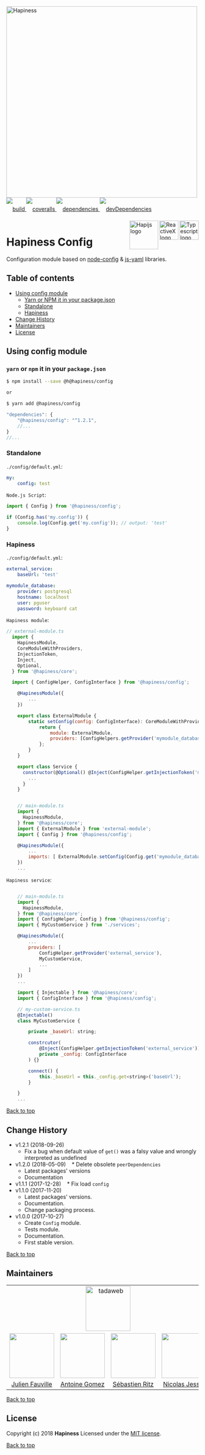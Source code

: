 <img src="http://bit.ly/2mxmKKI" width="500" alt="Hapiness" />

<div style="margin-bottom:20px;">
<div style="line-height:60px">
    <a href="https://travis-ci.org/hapinessjs/config.svg?branch=master">
        <img src="https://travis-ci.org/hapinessjs/config.svg?branch=master" alt="build" />
    </a>
    <a href="https://coveralls.io/github/hapinessjs/config?branch=master">
        <img src="https://coveralls.io/repos/github/hapinessjs/config/badge.svg?branch=master" alt="coveralls" />
    </a>
    <a href="https://david-dm.org/hapinessjs/config">
        <img src="https://david-dm.org/hapinessjs/config.svg" alt="dependencies" />
    </a>
    <a href="https://david-dm.org/hapinessjs/config?type=dev">
        <img src="https://david-dm.org/hapinessjs/config/dev-status.svg" alt="devDependencies" />
    </a>
</div>
<div>
    <a href="https://www.typescriptlang.org/docs/tutorial.html">
        <img src="https://cdn-images-1.medium.com/max/800/1*8lKzkDJVWuVbqumysxMRYw.png"
             align="right" alt="Typescript logo" width="50" height="50" style="border:none;" />
    </a>
    <a href="http://reactivex.io/rxjs">
        <img src="http://reactivex.io/assets/Rx_Logo_S.png"
             align="right" alt="ReactiveX logo" width="50" height="50" style="border:none;" />
    </a>
    <a href="http://hapijs.com">
        <img src="http://bit.ly/2lYPYPw"
             align="right" alt="Hapijs logo" width="75" style="border:none;" />
    </a>
</div>
</div>

# Hapiness Config

Configuration module based on [node-config](https://github.com/lorenwest/node-config) & [js-yaml](https://github.com/nodeca/js-yaml) libraries.

## Table of contents

* [Using config module](#using-config-module)
    * [Yarn or NPM it in your package.json](#yarn-or-npm-it-in-your-packagejson)
    * [Standalone](#standalone)
    * [Hapiness](#hapiness)
* [Change History](#change-history)
* [Maintainers](#maintainers)
* [License](#license)

## Using config module

### `yarn` or `npm` it in your `package.json`

```bash
$ npm install --save @h@hapiness/config

or

$ yarn add @hapiness/config
```

```javascript
"dependencies": {
    "@hapiness/config": "^1.2.1",
    //...
}
//...
```

### Standalone

`./config/default.yml`:

```yaml
my:
    config: test
```


`Node.js Script`:

```javascript
import { Config } from '@hapiness/config';

if (Config.has('my.config')) {
    console.log(Config.get('my.config')); // output: 'test'
}
```

### Hapiness

`./config/default.yml`:

```yaml
external_service:
    baseUrl: 'test'

mymodule_database:
    provider: postgresql
    hostname: localhost
    user: pguser
    password: keyboard cat
```

`Hapiness module`:

```javascript
// external-module.ts
  import {
    HapinessModule,
    CoreModuleWithProviders,
    InjectionToken,
    Inject,
    Optional,
  } from '@hapiness/core';

  import { ConfigHelper, ConfigInterface } from '@hapiness/config';

    @HapinessModule({
        ...
    })

    export class ExternalModule {
        static setConfig(config: ConfigInterface): CoreModuleWithProviders {
            return {
                module: ExternalModule,
                providers: [ConfigHelpers.getProvider('mymodule_database', config)]
            };
        }
    }

    export class Service {
      constructor(@Optional() @Inject(ConfigHelper.getInjectionToken('mymodule_database')) config) { // @Optional to not throw errors if config is not passed
        ...
      }
    }
```

```javascript

    // main-module.ts
    import {
      HapinessModule,
    } from '@hapiness/core';
    import { ExternalModule } from 'external-module';
    import { Config } from '@hapiness/config';

    @HapinessModule({
        ...
        imports: [ ExternalModule.setConfig(Config.get('mymodule_database')) ]
    })
    ...
```

`Hapiness service`:

```javascript

    // main-module.ts
    import {
      HapinessModule,
    } from '@hapiness/core';
    import { ConfigHelper, Config } from '@hapiness/config';
    import { MyCustomService } from './services';

    @HapinessModule({
        ...
        providers: [
            ConfigHelper.getProvider('external_service'),
            MyCustomService,
            ...
        ]
    })
    ...
```

```javascript
    import { Injectable } from '@hapiness/core';
    import { ConfigInterface } from '@hapiness/config';

    // my-custom-service.ts
    @Injectable()
    class MyCustomService {

        private _baseUrl: string;

        constrcutor(
            @Inject(ConfigHelper.getInjectionToken('external_service'))
            private _config: ConfigInterface
        ) {}

        connect() {
            this._baseUrl = this._config.get<string>('baseUrl');
        }

    }
    ...
```

[Back to top](#table-of-contents)

## Change History
* v1.2.1 (2018-09-26)
    * Fix a bug when default value of `get()` was a falsy value and wrongly interpreted as undefined
* v1.2.0 (2018-05-09)
    * Delete obsolete `peerDependencies`
    * Latest packages' versions
    * Documentation
* v1.1.1 (2017-12-28)
    * Fix load `config`
* v1.1.0 (2017-11-20)
    * Latest packages' versions.
    * Documentation.
    * Change packaging process.
* v1.0.0 (2017-10-27)
    * Create `Config` module.
    * Tests module.
    * Documentation.
    * First stable version.

[Back to top](#table-of-contents)

## Maintainers

<table>
    <tr>
        <td colspan="4" align="center"><a href="https://www.tadaweb.com"><img src="http://bit.ly/2xHQkTi" width="117" alt="tadaweb" /></a></td>
    </tr>
    <tr>
        <td align="center"><a href="https://github.com/Juneil"><img src="https://avatars3.githubusercontent.com/u/6546204?v=3&s=117" width="117"/></a></td>
        <td align="center"><a href="https://github.com/antoinegomez"><img src="https://avatars3.githubusercontent.com/u/997028?v=3&s=117" width="117"/></a></td>
        <td align="center"><a href="https://github.com/reptilbud"><img src="https://avatars3.githubusercontent.com/u/6841511?v=3&s=117" width="117"/></a></td>
        <td align="center"><a href="https://github.com/njl07"><img src="https://avatars3.githubusercontent.com/u/1673977?v=3&s=117" width="117"/></a></td>
    </tr>
    <tr>
        <td align="center"><a href="https://github.com/Juneil">Julien Fauville</a></td>
        <td align="center"><a href="https://github.com/antoinegomez">Antoine Gomez</a></td>
        <td align="center"><a href="https://github.com/reptilbud">Sébastien Ritz</a></td>
        <td align="center"><a href="https://github.com/njl07">Nicolas Jessel</a></td>
    </tr>
</table>

[Back to top](#table-of-contents)

## License

Copyright (c) 2018 **Hapiness** Licensed under the [MIT license](https://github.com/hapinessjs/config/blob/master/LICENSE.md).

[Back to top](#table-of-contents)
